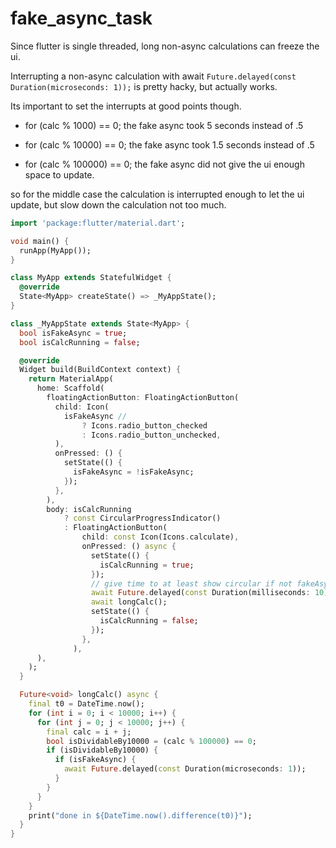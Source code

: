 # fake_async_task

Since flutter is single threaded, long non-async calculations can freeze the ui.

Interrupting a non-async calculation with await `Future.delayed(const Duration(microseconds: 1));` is pretty hacky, but actually works.

Its important to set the interrupts at good points though.

- for (calc % 1000) == 0; the fake async took 5 seconds instead of .5

- for (calc % 10000) == 0; the fake async took 1.5 seconds instead of .5

- for (calc % 100000) == 0; the fake async did not give the ui enough space to update.

so for the middle case the calculation is interrupted enough to let the ui update, but slow down the calculation not too much.

```dart
import 'package:flutter/material.dart';

void main() {
  runApp(MyApp());
}

class MyApp extends StatefulWidget {
  @override
  State<MyApp> createState() => _MyAppState();
}

class _MyAppState extends State<MyApp> {
  bool isFakeAsync = true;
  bool isCalcRunning = false;

  @override
  Widget build(BuildContext context) {
    return MaterialApp(
      home: Scaffold(
        floatingActionButton: FloatingActionButton(
          child: Icon(
            isFakeAsync //
                ? Icons.radio_button_checked
                : Icons.radio_button_unchecked,
          ),
          onPressed: () {
            setState(() {
              isFakeAsync = !isFakeAsync;
            });
          },
        ),
        body: isCalcRunning
            ? const CircularProgressIndicator()
            : FloatingActionButton(
                child: const Icon(Icons.calculate),
                onPressed: () async {
                  setState(() {
                    isCalcRunning = true;
                  });
                  // give time to at least show circular if not fakeAsync
                  await Future.delayed(const Duration(milliseconds: 10));
                  await longCalc();
                  setState(() {
                    isCalcRunning = false;
                  });
                },
              ),
      ),
    );
  }

  Future<void> longCalc() async {
    final t0 = DateTime.now();
    for (int i = 0; i < 10000; i++) {
      for (int j = 0; j < 10000; j++) {
        final calc = i + j;
        bool isDividableBy10000 = (calc % 100000) == 0;
        if (isDividableBy10000) {
          if (isFakeAsync) {
            await Future.delayed(const Duration(microseconds: 1));
          }
        }
      }
    }
    print("done in ${DateTime.now().difference(t0)}");
  }
}

```
